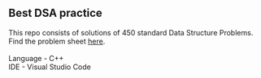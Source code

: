 ## Best DSA practice

This repo consists of solutions of 450 standard Data Structure Problems. Find the problem sheet [here](https://drive.google.com/file/d/1FMdN_OCfOI0iAeDlqswCiC2DZzD4nPsb/view). \
\
Language - C++ \
IDE - Visual Studio Code 

